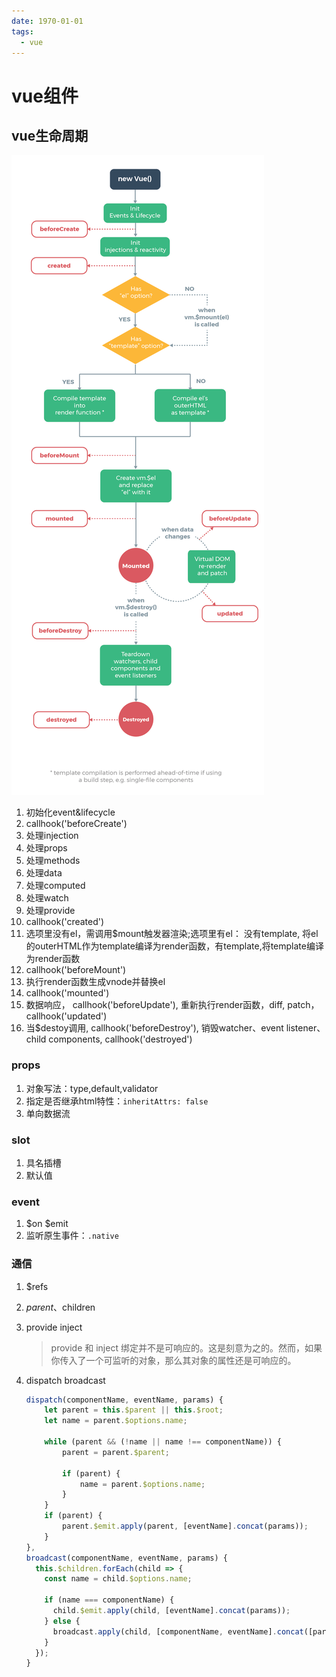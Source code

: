 ```yaml
---
date: 1970-01-01
tags: 
  - vue
---
```


# vue组件

## vue生命周期

![vue生命周期图](../assets/vue-lifecycle.png)

1. 初始化event&lifecycle
2. callhook('beforeCreate')
3. 处理injection
4. 处理props
5. 处理methods
6. 处理data
7. 处理computed
8. 处理watch
9. 处理provide
10. callhook('created')
11. 选项里没有el，需调用$mount触发器渲染;选项里有el： 没有template, 将el的outerHTML作为template编译为render函数，有template,将template编译为render函数
12. callhook('beforeMount')
13. 执行render函数生成vnode并替换el
14. callhook('mounted')
15. 数据响应， callhook('beforeUpdate'), 重新执行render函数，diff, patch， callhook('updated')
16. 当$destoy调用, callhook('beforeDestroy'), 销毁watcher、event listener、child components, callhook('destroyed')

### props

1. 对象写法：type,default,validator
2. 指定是否继承html特性：`inheritAttrs: false`
3. 单向数据流

### slot

1. 具名插槽
2. 默认值

### event

1. $on $emit
2. 监听原生事件：`.native`

### 通信

1. $refs
2. $parent、$children
3. provide inject
    > provide 和 inject 绑定并不是可响应的。这是刻意为之的。然而，如果你传入了一个可监听的对象，那么其对象的属性还是可响应的。
4. dispatch broadcast

    ```js
    dispatch(componentName, eventName, params) {
        let parent = this.$parent || this.$root;
        let name = parent.$options.name;

        while (parent && (!name || name !== componentName)) {
            parent = parent.$parent;

            if (parent) {
                name = parent.$options.name;
            }
        }
        if (parent) {
            parent.$emit.apply(parent, [eventName].concat(params));
        }
    },
    broadcast(componentName, eventName, params) {
      this.$children.forEach(child => {
        const name = child.$options.name;

        if (name === componentName) {
          child.$emit.apply(child, [eventName].concat(params));
        } else {
          broadcast.apply(child, [componentName, eventName].concat([params]));
        }
      });
    }
    ```
